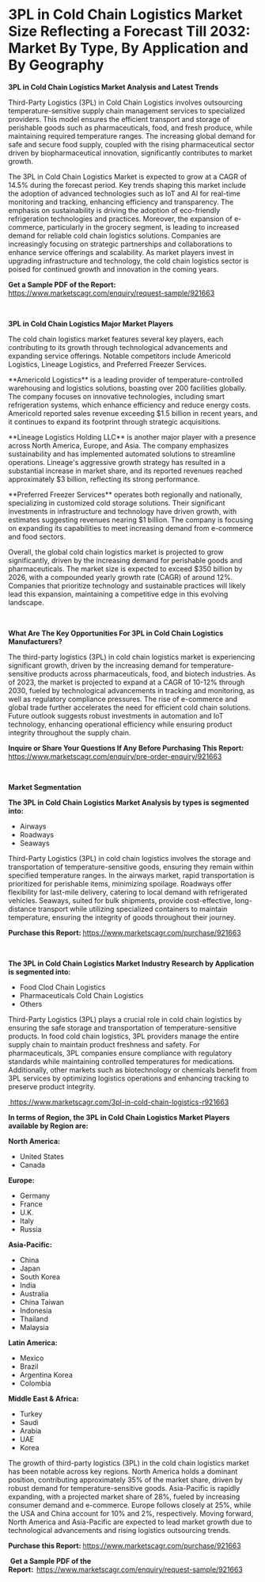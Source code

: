 <p><h1>3PL in Cold Chain Logistics Market Size Reflecting a Forecast Till 2032: Market By Type, By Application and By Geography</h1></p><p><strong>3PL in Cold Chain Logistics Market Analysis and Latest Trends</strong></p>
<p><p>Third-Party Logistics (3PL) in Cold Chain Logistics involves outsourcing temperature-sensitive supply chain management services to specialized providers. This model ensures the efficient transport and storage of perishable goods such as pharmaceuticals, food, and fresh produce, while maintaining required temperature ranges. The increasing global demand for safe and secure food supply, coupled with the rising pharmaceutical sector driven by biopharmaceutical innovation, significantly contributes to market growth.</p><p>The 3PL in Cold Chain Logistics Market is expected to grow at a CAGR of 14.5% during the forecast period. Key trends shaping this market include the adoption of advanced technologies such as IoT and AI for real-time monitoring and tracking, enhancing efficiency and transparency. The emphasis on sustainability is driving the adoption of eco-friendly refrigeration technologies and practices. Moreover, the expansion of e-commerce, particularly in the grocery segment, is leading to increased demand for reliable cold chain logistics solutions. Companies are increasingly focusing on strategic partnerships and collaborations to enhance service offerings and scalability. As market players invest in upgrading infrastructure and technology, the cold chain logistics sector is poised for continued growth and innovation in the coming years.</p></p>
<p><strong>Get a Sample PDF of the Report:&nbsp;</strong> <a href="https://www.marketscagr.com/enquiry/request-sample/921663?utm_campaign=3253&utm_medium=2&utm_source=Github&utm_content=ia&utm_term=18042025&utm_id=3pl-in-cold-chain-logistics">https://www.marketscagr.com/enquiry/request-sample/921663</a></p>
<p>&nbsp;</p>
<p><strong>3PL in Cold Chain Logistics Major Market Players</strong></p>
<p><p>The cold chain logistics market features several key players, each contributing to its growth through technological advancements and expanding service offerings. Notable competitors include Americold Logistics, Lineage Logistics, and Preferred Freezer Services.</p><p>**Americold Logistics** is a leading provider of temperature-controlled warehousing and logistics solutions, boasting over 200 facilities globally. The company focuses on innovative technologies, including smart refrigeration systems, which enhance efficiency and reduce energy costs. Americold reported sales revenue exceeding $1.5 billion in recent years, and it continues to expand its footprint through strategic acquisitions.</p><p>**Lineage Logistics Holding LLC** is another major player with a presence across North America, Europe, and Asia. The company emphasizes sustainability and has implemented automated solutions to streamline operations. Lineage's aggressive growth strategy has resulted in a substantial increase in market share, and its reported revenues reached approximately $3 billion, reflecting its strong performance.</p><p>**Preferred Freezer Services** operates both regionally and nationally, specializing in customized cold storage solutions. Their significant investments in infrastructure and technology have driven growth, with estimates suggesting revenues nearing $1 billion. The company is focusing on expanding its capabilities to meet increasing demand from e-commerce and food sectors.</p><p>Overall, the global cold chain logistics market is projected to grow significantly, driven by the increasing demand for perishable goods and pharmaceuticals. The market size is expected to exceed $350 billion by 2026, with a compounded yearly growth rate (CAGR) of around 12%. Companies that prioritize technology and sustainable practices will likely lead this expansion, maintaining a competitive edge in this evolving landscape.</p></p>
<p>&nbsp;</p>
<p><strong>What Are The Key Opportunities For 3PL in Cold Chain Logistics Manufacturers?</strong></p>
<p><p>The third-party logistics (3PL) in cold chain logistics market is experiencing significant growth, driven by the increasing demand for temperature-sensitive products across pharmaceuticals, food, and biotech industries. As of 2023, the market is projected to expand at a CAGR of 10-12% through 2030, fueled by technological advancements in tracking and monitoring, as well as regulatory compliance pressures. The rise of e-commerce and global trade further accelerates the need for efficient cold chain solutions. Future outlook suggests robust investments in automation and IoT technology, enhancing operational efficiency while ensuring product integrity throughout the supply chain.</p></p>
<p><strong>Inquire or Share Your Questions If Any Before Purchasing This Report:</strong> <a href="https://www.marketscagr.com/enquiry/pre-order-enquiry/921663?utm_campaign=3253&utm_medium=2&utm_source=Github&utm_content=ia&utm_term=18042025&utm_id=3pl-in-cold-chain-logistics">https://www.marketscagr.com/enquiry/pre-order-enquiry/921663</a></p>
<p>&nbsp;</p>
<p><strong>Market Segmentation</strong></p>
<p><strong>The 3PL in Cold Chain Logistics Market Analysis by types is segmented into:</strong></p>
<p><ul><li>Airways</li><li>Roadways</li><li>Seaways</li></ul></p>
<p><p>Third-Party Logistics (3PL) in cold chain logistics involves the storage and transportation of temperature-sensitive goods, ensuring they remain within specified temperature ranges. In the airways market, rapid transportation is prioritized for perishable items, minimizing spoilage. Roadways offer flexibility for last-mile delivery, catering to local demand with refrigerated vehicles. Seaways, suited for bulk shipments, provide cost-effective, long-distance transport while utilizing specialized containers to maintain temperature, ensuring the integrity of goods throughout their journey.</p></p>
<p><strong>Purchase this Report:&nbsp;</strong><a href="https://www.marketscagr.com/purchase/921663?utm_campaign=3253&utm_medium=2&utm_source=Github&utm_content=ia&utm_term=18042025&utm_id=3pl-in-cold-chain-logistics">https://www.marketscagr.com/purchase/921663</a></p>
<p>&nbsp;</p>
<p><strong>The 3PL in Cold Chain Logistics Market Industry Research by Application is segmented into:</strong></p>
<p><ul><li>Food Clod Chain Logistics</li><li>Pharmaceuticals Cold Chain Logistics</li><li>Others</li></ul></p>
<p><p>Third-Party Logistics (3PL) plays a crucial role in cold chain logistics by ensuring the safe storage and transportation of temperature-sensitive products. In food cold chain logistics, 3PL providers manage the entire supply chain to maintain product freshness and safety. For pharmaceuticals, 3PL companies ensure compliance with regulatory standards while maintaining controlled temperatures for medications. Additionally, other markets such as biotechnology or chemicals benefit from 3PL services by optimizing logistics operations and enhancing tracking to preserve product integrity.</p></p>
<p><a href="https://www.marketscagr.com/3pl-in-cold-chain-logistics-r921663?utm_campaign=3253&utm_medium=2&utm_source=Github&utm_content=ia&utm_term=18042025&utm_id=3pl-in-cold-chain-logistics">&nbsp;https://www.marketscagr.com/3pl-in-cold-chain-logistics-r921663</a></p>
<p><strong>In terms of Region, the 3PL in Cold Chain Logistics Market Players available by Region are:</strong></p>
<p>
    <p> <strong> North America: </strong>
        <ul>
            <li>United States</li>
            <li>Canada</li>
        </ul>
        </p> 
    <p> <strong> Europe: </strong>
        <ul>
            <li>Germany</li>
            <li>France</li>
            <li>U.K.</li>
            <li>Italy</li>
            <li>Russia</li>
        </ul>
        </p> 
    <p> <strong> Asia-Pacific: </strong>
        <ul>
            <li>China</li>
            <li>Japan</li>
            <li>South Korea</li>
            <li>India</li>
            <li>Australia</li>
            <li>China Taiwan</li>
            <li>Indonesia</li>
            <li>Thailand</li>
            <li>Malaysia</li>
        </ul>
        </p> 
    <p> <strong> Latin America: </strong>
        <ul>
            <li>Mexico</li>
            <li>Brazil</li>
            <li>Argentina Korea</li>
            <li>Colombia</li>
        </ul>
        </p> 
    <p> <strong> Middle East & Africa: </strong>
        <ul>
            <li>Turkey</li>
            <li>Saudi</li>
            <li>Arabia</li>
            <li>UAE</li>
            <li>Korea</li>
        </ul>
    </p>
    </p>
<p><p>The growth of third-party logistics (3PL) in the cold chain logistics market has been notable across key regions. North America holds a dominant position, contributing approximately 35% of the market share, driven by robust demand for temperature-sensitive goods. Asia-Pacific is rapidly expanding, with a projected market share of 28%, fueled by increasing consumer demand and e-commerce. Europe follows closely at 25%, while the USA and China account for 10% and 2%, respectively. Moving forward, North America and Asia-Pacific are expected to lead market growth due to technological advancements and rising logistics outsourcing trends.</p></p>
<p><strong>Purchase this Report: </strong><a href="https://www.marketscagr.com/purchase/921663?utm_campaign=3253&utm_medium=2&utm_source=Github&utm_content=ia&utm_term=18042025&utm_id=3pl-in-cold-chain-logistics">https://www.marketscagr.com/purchase/921663</a></p>
<p>&nbsp;<strong>Get a Sample PDF of the Report:&nbsp;&nbsp;</strong><a href="https://www.marketscagr.com/enquiry/request-sample/921663?utm_campaign=3253&utm_medium=2&utm_source=Github&utm_content=ia&utm_term=18042025&utm_id=3pl-in-cold-chain-logistics">https://www.marketscagr.com/enquiry/request-sample/921663</a></p>
<p><strong></strong></p>
<p><p></p><p></p><p></p></p>